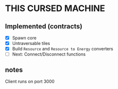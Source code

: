 # THIS CURSED MACHINE

## Implemented (contracts)

- [x] Spawn core
- [x] Untraversable tiles
- [x] Build `Resource` and `Resource to Energy` converters
- [ ] Next: Connect/Disconnect functions

## notes

Client runs on port 3000